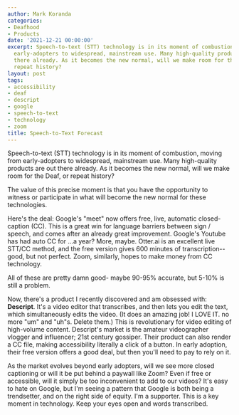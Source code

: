 ```yaml
---
author: Mark Koranda
categories:
- Deafhood
- Products
date: '2021-12-21 00:00:00'
excerpt: Speech-to-text (STT) technology is in its moment of combustion, moving from
  early-adopters to widespread, mainstream use. Many high-quality products are out
  there already. As it becomes the new normal, will we make room for the Deaf, or
  repeat history?
layout: post
tags:
- accessibility
- deaf
- descript
- google
- speech-to-text
- technology
- zoom
title: Speech-to-Text Forecast
---
```





Speech-to-text (STT) technology is in its moment of combustion, moving from early-adopters to widespread, mainstream use. Many high-quality products are out there already. As it becomes the new normal, will we make room for the Deaf, or repeat history?

The value of this precise moment is that you have the opportunity to witness or participate in what will become the new normal for these technologies. 

Here's the deal: Google's "meet" now offers free, live, automatic closed-caption (CC). This is a great win for language barriers between sign / speech, and comes after an already great improvement. Google's Youtube has had auto CC for ...a year? More, maybe. Otter.ai is an excellent live STT/CC method, and the free version gives 600 minutes of transcription--good, but not perfect. Zoom, similarly, hopes to make money from CC technology. 

All of these are pretty damn good- maybe 90-95% accurate, but 5-10% is still a problem. 

Now, there's a product I recently discovered and am obsessed with: **Descript**. It's a video editor that transcribes, and then lets you edit the text, which simultaneously edits the video. (It does an amazing job! I LOVE IT. no more "um" and "uh"s. Delete them.) This is revolutionary for video editing of high-volume content. Descript's market is the amateur videographer vlogger and influencer; 21st century gossiper. Their product can also render a CC file, making accessibility literally a click of a button. In early adoption, their free version offers a good deal, but then you'll need to pay to rely on it. 

As the market evolves beyond early adopters, will we see more closed captioning or will it be put behind a paywall like Zoom? Even if free or accessible, will it simply be too inconvenient to add to our videos? It's easy to hate on Google, but I'm seeing a pattern that Google is both being a trendsetter, and on the right side of equity. I'm a supporter. This is a key moment in technology. Keep your eyes open and words transcribed.